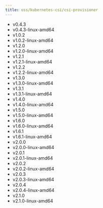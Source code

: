```yaml
---
title: oss/kubernetes-csi/csi-provisioner
---
```

- v0.4.3
- v0.4.3-linux-amd64
- v1.0.2
- v1.0.2-linux-amd64
- v1.2.0
- v1.2.0-linux-amd64
- v1.2.1
- v1.2.1-linux-amd64
- v1.2.2
- v1.2.2-linux-amd64
- v1.3.0
- v1.3.0-linux-amd64
- v1.3.1
- v1.3.1-linux-amd64
- v1.4.0
- v1.4.0-linux-amd64
- v1.5.0
- v1.5.0-linux-amd64
- v1.6.0
- v1.6.0-linux-amd64
- v1.6.1
- v1.6.1-linux-amd64
- v2.0.0
- v2.0.0-linux-amd64
- v2.0.1
- v2.0.1-linux-amd64
- v2.0.2
- v2.0.2-linux-amd64
- v2.0.3
- v2.0.3-linux-amd64
- v2.0.4
- v2.0.4-linux-amd64
- v2.1.0
- v2.1.0-linux-amd64
